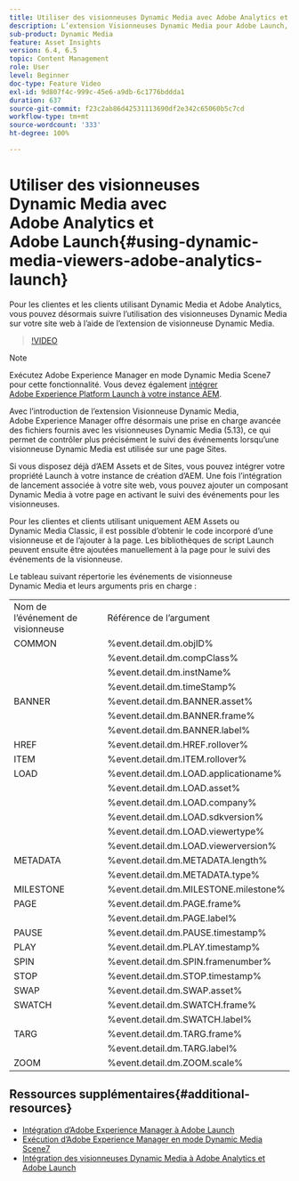 ```yaml
---
title: Utiliser des visionneuses Dynamic Media avec Adobe Analytics et Adobe Launch
description: L’extension Visionneuses Dynamic Media pour Adobe Launch, ainsi que la version 5.13 des Visionneuses Dynamic Media, permettent aux clientes et clients de Dynamic Media, Adobe Analytics et Adobe Launch d’utiliser des événements et des données spécifiques aux visionneuses Dynamic Media dans leur configuration Adobe Launch.
sub-product: Dynamic Media
feature: Asset Insights
version: 6.4, 6.5
topic: Content Management
role: User
level: Beginner
doc-type: Feature Video
exl-id: 9d807f4c-999c-45e6-a9db-6c1776bddda1
duration: 637
source-git-commit: f23c2ab86d42531113690df2e342c65060b5c7cd
workflow-type: tm+mt
source-wordcount: '333'
ht-degree: 100%

---
```


# Utiliser des visionneuses Dynamic Media avec Adobe Analytics et Adobe Launch{#using-dynamic-media-viewers-adobe-analytics-launch}

Pour les clientes et les clients utilisant Dynamic Media et Adobe Analytics, vous pouvez désormais suivre l’utilisation des visionneuses Dynamic Media sur votre site web à l’aide de l’extension de visionneuse Dynamic Media.

>[!VIDEO](https://video.tv.adobe.com/v/29308?quality=12&learn=on)

>[!NOTE]
>
> Exécutez Adobe Experience Manager en mode Dynamic Media Scene7 pour cette fonctionnalité. Vous devez également [intégrer Adobe Experience Platform Launch à votre instance AEM](https://experienceleague.adobe.com/docs/experience-manager-learn/sites/integrations/experience-platform-launch/overview.html?lang=fr).

Avec l’introduction de l’extension Visionneuse Dynamic Media, Adobe Experience Manager offre désormais une prise en charge avancée des fichiers fournis avec les visionneuses Dynamic Media (5.13), ce qui permet de contrôler plus précisément le suivi des événements lorsqu’une visionneuse Dynamic Media est utilisée sur une page Sites.

Si vous disposez déjà d’AEM Assets et de Sites, vous pouvez intégrer votre propriété Launch à votre instance de création d’AEM. Une fois l’intégration de lancement associée à votre site web, vous pouvez ajouter un composant Dynamic Media à votre page en activant le suivi des événements pour les visionneuses.

Pour les clientes et clients utilisant uniquement AEM Assets ou Dynamic Media Classic, il est possible d’obtenir le code incorporé d’une visionneuse et de l’ajouter à la page. Les bibliothèques de script Launch peuvent ensuite être ajoutées manuellement à la page pour le suivi des événements de la visionneuse.

Le tableau suivant répertorie les événements de visionneuse Dynamic Media et leurs arguments pris en charge :

<table>
   <tbody>
      <tr>
         <td>Nom de l’événement de visionneuse</td>
         <td>Référence de l’argument</td>
      </tr>
      <tr>
         <td> COMMON </td>
         <td> %event.detail.dm.objID% </td>
      </tr>
      <tr>
         <td> </td>
         <td> %event.detail.dm.compClass% </td>
      </tr>
      <tr>
         <td> </td>
         <td> %event.detail.dm.instName% </td>
      </tr>
      <tr>
         <td> </td>
         <td> %event.detail.dm.timeStamp% </td>
      </tr>
      <tr>
         <td> BANNER <br></td>
         <td> %event.detail.dm.BANNER.asset% </td>
      </tr>
      <tr>
         <td> </td>
         <td> %event.detail.dm.BANNER.frame% </td>
      </tr>
      <tr>
         <td> </td>
         <td> %event.detail.dm.BANNER.label% </td>
      </tr>
      <tr>
         <td> HREF </td>
         <td> %event.detail.dm.HREF.rollover% </td>
      </tr>
      <tr>
         <td> ITEM </td>
         <td> %event.detail.dm.ITEM.rollover% </td>
      </tr>
      <tr>
         <td> LOAD </td>
         <td> %event.detail.dm.LOAD.applicationame% </td>
      </tr>
      <tr>
         <td><strong> </strong></td>
         <td> %event.detail.dm.LOAD.asset% </td>
      </tr>
      <tr>
         <td><strong> </strong></td>
         <td> %event.detail.dm.LOAD.company% </td>
      </tr>
      <tr>
         <td><strong> </strong></td>
         <td> %event.detail.dm.LOAD.sdkversion% </td>
      </tr>
      <tr>
         <td><strong> </strong></td>
         <td> %event.detail.dm.LOAD.viewertype% </td>
      </tr>
      <tr>
         <td><strong> </strong></td>
         <td> %event.detail.dm.LOAD.viewerversion% </td>
      </tr>
      <tr>
         <td> METADATA </td>
         <td> %event.detail.dm.METADATA.length% </td>
      </tr>
      <tr>
         <td> </td>
         <td> %event.detail.dm.METADATA.type% </td>
      </tr>
      <tr>
         <td> MILESTONE </td>
         <td> %event.detail.dm.MILESTONE.milestone% </td>
      </tr>
      <tr>
         <td> PAGE </td>
         <td> %event.detail.dm.PAGE.frame% </td>
      </tr>
      <tr>
         <td> </td>
         <td> %event.detail.dm.PAGE.label% </td>
      </tr>
      <tr>
         <td> PAUSE </td>
         <td> %event.detail.dm.PAUSE.timestamp% </td>
      </tr>
      <tr>
         <td> PLAY </td>
         <td> %event.detail.dm.PLAY.timestamp% </td>
      </tr>
      <tr>
         <td> SPIN </td>
         <td> %event.detail.dm.SPIN.framenumber% </td>
      </tr>
      <tr>
         <td> STOP </td>
         <td> %event.detail.dm.STOP.timestamp% </td>
      </tr>
      <tr>
         <td> SWAP </td>
         <td> %event.detail.dm.SWAP.asset% </td>
      </tr>
      <tr>
         <td> SWATCH </td>
         <td> %event.detail.dm.SWATCH.frame% </td>
      </tr>
      <tr>
         <td> </td>
         <td> %event.detail.dm.SWATCH.label% </td>
      </tr>
      <tr>
         <td> TARG </td>
         <td> %event.detail.dm.TARG.frame% </td>
      </tr>
      <tr>
         <td> </td>
         <td> %event.detail.dm.TARG.label% </td>
      </tr>
      <tr>
         <td> ZOOM </td>
         <td> %event.detail.dm.ZOOM.scale% </td>
      </tr>
   </tbody>
</table>

## Ressources supplémentaires{#additional-resources}

* [Intégration d’Adobe Experience Manager à Adobe Launch](https://experienceleague.adobe.com/docs/experience-manager-learn/sites/integrations/experience-platform-launch/overview.html?lang=fr)
* [Exécution d’Adobe Experience Manager en mode Dynamic Media Scene7](https://experienceleague.adobe.com/docs/experience-manager-65/assets/dynamic/config-dms7.html?lang=fr)
* [Intégration des visionneuses Dynamic Media à Adobe Analytics et Adobe Launch](https://experienceleague.adobe.com/docs/experience-manager-learn/assets/dynamic-media/dynamic-media-viewer-extension-use.html?lang=fr)
